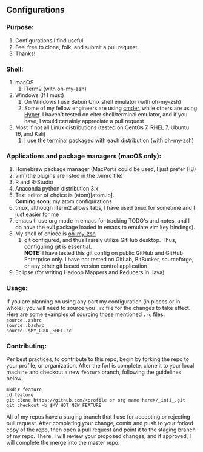 ## Configurations


### Purpose:
  1. Configurations I find useful
  1. Feel free to clone, folk, and submit a pull request. 
  1. Thanks!

### Shell:
  1. macOS
      1. iTerm2 (with oh-my-zsh)
  1. Windows (If I must) 
      1. On Windows I use Babun Unix shell emulator (with oh-my-zsh)
      1. Some of my fellow engineers are using [cmder](https://github.com/cmderdev/cmder), while others are using [Hyper](https://hyper.is). I haven't tested on eiter shell/terminal emulator, and if you have, I would certainly appreciate a pull request 
  1. Most if not all Linux distributions (tested on CentOs 7, RHEL 7, Ubuntu 16, and Kali)
      1. I use the terminal packaged with each distribution (with oh-my-zsh)

### Applications and package managers (macOS only): 
  1. Homebrew package manager (MacPorts could be used, I just prefer HB)
  1. vim (the plugins are listed in the .vimrc file)
  1. R and R-Studio
  1. Anaconda python distribution 3.x
  1. Text editor of choice is (atom)[atom.io].      
  __Coming soon:__ my atom configurations 
  1. tmux, although iTerm2 allows tabs, I have used tmux for sometime and I just easier for me
  1. emacs (I use org mode in emacs for tracking TODO's and notes, and I do have the evil package loaded in emacs to emulate vim key bindings). 
  1. My shell of chioce is [oh-my-zsh](http://ohmyz.sh/)
      1. git configured, and thus I rarely utilize GitHub desktop. Thus, configuring git is essential.        
      __NOTE:__  I have tested this git config on public GitHub and GitHub Enterprise only. I have not tested on GitLab, BitBucker, sourceforge, or any other git based version control application
  1. Eclipse (for writing Hadoop Mappers and Reducers in Java) 

### Usage:
If you are planning on using any part my configuration (in pieces or in whole), you will need to source you `.rc` file for the changes to take effect. Here are some examples of sourcing those mentioned `.rc` files:        
`source .zshrc`       
`source .bashrc`        
`source .$MY_COOL_SHELLrc`

### Contributing:
Per best practices, to contribute to this repo, begin by forking the repo to your profile, or organization. After the forl is complete, clone it to your local machine and checkout a new `feature` branch, following the guidelines below. 
```
mkdir feature 
cd feature
git clone https://github.com/<profile or org name here>/_inti_.git
git checkout -b $MY_HOT_NEW_FEATURE
```
All of my repos have a staging branch that I use for accepting or rejecting pull request. After completing your change, comitt and push to your forked copy of the repo, then open a pull request and point it to the staging branch of my repo. There, I will review your proposed changes, and if approved, I will complete the merge into the master repo.  
